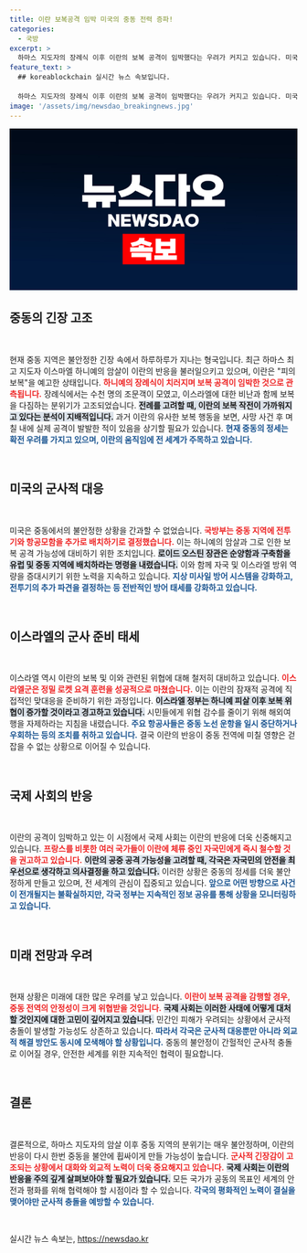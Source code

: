 ```yaml
---
title: 이란 보복공격 임박 미국의 중동 전력 증파!
categories:
  - 국방
excerpt: >
  하마스 지도자의 장례식 이후 이란의 보복 공격이 임박했다는 우려가 커지고 있습니다. 미국은 중동에 전투기와 항공모함을 추가 배치하며 긴장감을 높이고 있으며, 이스라엘 군도 보복 가능성에 대비해 경계를 강화하고 있습니다.
feature_text: >
  ## koreablockchain 실시간 뉴스 속보입니다.

  하마스 지도자의 장례식 이후 이란의 보복 공격이 임박했다는 우려가 커지고 있습니다. 미국은 중동에 전투기와 항공모함을 추가 배치하며 긴장감을 높이고 있으며, 이스라엘 군도 보복 가능성에 대비해 경계를 강화하고 있습니다.
image: '/assets/img/newsdao_breakingnews.jpg'
---
```


<p><img src="/assets/img/newsdao_breakingnews.jpg" alt="koreablockchain 속보" /></p>

<h2 data-ke-size="size26">중동의 긴장 고조</h2>

<p data-ke-size="size16">&nbsp;</p>

<p>현재 중동 지역은 불안정한 긴장 속에서 하루하루가 지나는 형국입니다. 최근 하마스 최고 지도자 이스마엘 하니예의 암살이 이란의 반응을 불러일으키고 있으며, 이란은 "피의 보복"을 예고한 상태입니다. <b><span style="color: #ee2323;">하니예의 장례식이 치러지며 보복 공격이 임박한 것으로 관측됩니다.</span></b> 장례식에서는 수천 명의 조문객이 모였고, 이스라엘에 대한 비난과 함께 보복을 다짐하는 분위기가 고조되었습니다. <b><span style="background-color: #21538527;">전례를 고려할 때, 이란의 보복 작전이 가까워지고 있다는 분석이 지배적입니다.</span></b> 과거 이란의 유사한 보복 행동을 보면, 사망 사건 후 며칠 내에 실제 공격이 발발한 적이 있음을 상기할 필요가 있습니다. <b><span style="color: #1a5490;">현재 중동의 정세는 확전 우려를 가지고 있으며, 이란의 움직임에 전 세계가 주목하고 있습니다.</span></b></p>

<p data-ke-size="size16">&nbsp;</p>

<h2 data-ke-size="size26">미국의 군사적 대응</h2>

<p data-ke-size="size16">&nbsp;</p>

<p>미국은 중동에서의 불안정한 상황을 간과할 수 없었습니다. <b><span style="color: #ee2323;">국방부는 중동 지역에 전투기와 항공모함을 추가로 배치하기로 결정했습니다.</span></b> 이는 하니예의 암살과 그로 인한 보복 공격 가능성에 대비하기 위한 조치입니다. <b><span style="background-color: #21538527;">로이드 오스틴 장관은 순양함과 구축함을 유럽 및 중동 지역에 배치하라는 명령을 내렸습니다.</span></b> 이와 함께 자국 및 이스라엘 방위 역량을 증대시키기 위한 노력을 지속하고 있습니다. <b><span style="color: #1a5490;">지상 미사일 방어 시스템을 강화하고, 전투기의 추가 파견을 결정하는 등 전반적인 방어 태세를 강화하고 있습니다.</span></b></p>

<p data-ke-size="size16">&nbsp;</p>

<h2 data-ke-size="size26">이스라엘의 군사 준비 태세</h2>

<p data-ke-size="size16">&nbsp;</p>

<p>이스라엘 역시 이란의 보복 및 이와 관련된 위협에 대해 철저히 대비하고 있습니다. <b><span style="color: #ee2323;">이스라엘군은 정밀 로켓 요격 훈련을 성공적으로 마쳤습니다.</span></b> 이는 이란의 잠재적 공격에 직접적인 맞대응을 준비하기 위한 과정입니다. <b><span style="background-color: #21538527;">이스라엘 정부는 하니예 피살 이후 보복 위협이 증가할 것이라고 경고하고 있습니다.</span></b> 시민들에게 위협 감수를 줄이기 위해 해외여행을 자제하라는 지침을 내렸습니다. <b><span style="color: #1a5490;">주요 항공사들은 중동 노선 운항을 일시 중단하거나 우회하는 등의 조치를 취하고 있습니다.</span></b> 결국 이란의 반응이 중동 전역에 미칠 영향은 걷잡을 수 없는 상황으로 이어질 수 있습니다.</p>

<p data-ke-size="size16">&nbsp;</p>

<h2 data-ke-size="size26">국제 사회의 반응</h2>

<p data-ke-size="size16">&nbsp;</p>

<p>이란의 공격이 임박하고 있는 이 시점에서 국제 사회는 이란의 반응에 더욱 신중해지고 있습니다. <b><span style="color: #ee2323;">프랑스를 비롯한 여러 국가들이 이란에 체류 중인 자국민에게 즉시 철수할 것을 권고하고 있습니다.</span></b> <b><span style="background-color: #21538527;">이란의 공중 공격 가능성을 고려할 때, 각국은 자국민의 안전을 최우선으로 생각하고 의사결정을 하고 있습니다.</span></b> 이러한 상황은 중동의 정세를 더욱 불안정하게 만들고 있으며, 전 세계의 관심이 집중되고 있습니다. <b><span style="color: #1a5490;">앞으로 어떤 방향으로 사건이 전개될지는 불확실하지만, 각국 정부는 지속적인 정보 공유를 통해 상황을 모니터링하고 있습니다.</span></b></p>

<p data-ke-size="size16">&nbsp;</p>

<h2 data-ke-size="size26">미래 전망과 우려</h2>

<p data-ke-size="size16">&nbsp;</p>

<p>현재 상황은 미래에 대한 많은 우려를 낳고 있습니다. <b><span style="color: #ee2323;">이란이 보복 공격을 감행할 경우, 중동 전역의 안정성이 크게 위협받을 것입니다.</span></b> <b><span style="background-color: #21538527;">국제 사회는 이러한 사태에 어떻게 대처할 것인지에 대한 고민이 깊어지고 있습니다.</span></b> 민간인 피해가 우려되는 상황에서 군사적 충돌이 발생할 가능성도 상존하고 있습니다. <b><span style="color: #1a5490;">따라서 각국은 군사적 대응뿐만 아니라 외교적 해결 방안도 동시에 모색해야 할 상황입니다.</span></b> 중동의 불안정이 간헐적인 군사적 충돌로 이어질 경우, 안전한 세계를 위한 지속적인 협력이 필요합니다. </p>

<p data-ke-size="size16">&nbsp;</p>

<h2 data-ke-size="size26">결론</h2>

<p data-ke-size="size16">&nbsp;</p>

<p>결론적으로, 하마스 지도자의 암살 이후 중동 지역의 분위기는 매우 불안정하며, 이란의 반응이 다시 한번 중동을 불안에 휩싸이게 만들 가능성이 높습니다. <b><span style="color: #ee2323;">군사적 긴장감이 고조되는 상황에서 대화와 외교적 노력이 더욱 중요해지고 있습니다.</span></b> <b><span style="background-color: #21538527;">국제 사회는 이란의 반응을 주의 깊게 살펴보아야 할 필요가 있습니다.</span></b> 모든 국가가 공동의 목표인 세계의 안전과 평화를 위해 협력해야 할 시점이라 할 수 있습니다. <b><span style="color: #1a5490;">각국의 평화적인 노력이 결실을 맺어야만 군사적 충돌을 예방할 수 있습니다.</span></b> </p>

<p data-ke-size="size16">&nbsp;</p>
실시간 뉴스 속보는, <a href="https://newsdao.kr" rel="dofollow">https://newsdao.kr</a>


